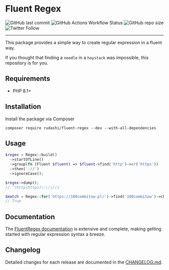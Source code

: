 # Fluent Regex

![GitHub last commit](https://img.shields.io/github/last-commit/rudashi/fluent-regex)
![GitHub Actions Workflow Status](https://img.shields.io/github/actions/workflow/status/rudashi/fluent-regex/tests.yml)
![GitHub repo size](https://img.shields.io/github/repo-size/rudashi/fluent-regex)
![Twitter Follow](https://img.shields.io/twitter/follow/BorysZmuda?style=social)

------

This package provides a simple way to create regular expression in a fluent way.

If you thought that finding a `needle` in a `haystack` was impossible, this repository is for you.

## Requirements

- PHP 8.1+

## Installation

Install the package via Composer

```shell
composer require rudashi/fluent-regex --dev --with-all-dependencies
```

## Usage

```php
$regex = Regex::build()
  ->startOfLine()
  ->group(fn (Fluent $fluent) => $fluent->find('http')->or('https'))
  ->then('://')
  ->ignoreCase();

$regex->dump();
// ^(http|https)\:\/\//i

$match = Regex::for('https://100commitow.pl/')->find('100commitow')->check();
// True
```

## Documentation

The [FluentRegex documentation](https://rudashi.github.io/fluent-regex/) is extensive and complete, making getting started with regular expression syntax a breeze.

## Changelog

Detailed changes for each release are documented in the [CHANGELOG.md](https://github.com/rudashi/fluent-regex/blob/master/CHANGELOG.md).